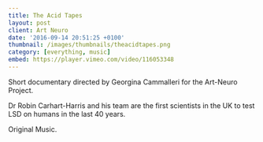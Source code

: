 ```yaml
---
title: The Acid Tapes
layout: post
client: Art Neuro
date: '2016-09-14 20:51:25 +0100'
thumbnail: /images/thumbnails/theacidtapes.png
category: [everything, music]
embed: https://player.vimeo.com/video/116053348
---
```


Short documentary directed by Georgina Cammalleri for the Art-Neuro Project.

Dr Robin Carhart-Harris and his team are the first scientists in the UK to test LSD on humans in the last 40 years.

Original Music.